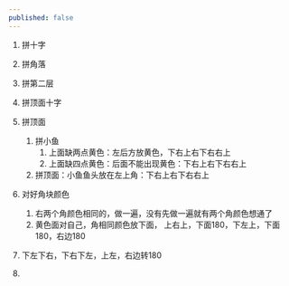 ```yaml
---
published: false
---
```


1. 拼十字
2. 拼角落
3. 拼第二层
4. 拼顶面十字
5. 拼顶面
   1. 拼小鱼
      1. 上面缺两点黄色：左后方放黄色，下右上右下右右上
      1. 上面缺四点黄色：后面不能出现黄色：下右上右下右右上
   1. 拼顶面：小鱼鱼头放在左上角：下右上右下右右上
6. 对好角块颜色
   1. 右两个角颜色相同的，做一遍，没有先做一遍就有两个角颜色想通了
   2. 黄色面对自己，角相同颜色放下面， 上右上，下面180，下左上，下面180，右边180

7.  下左下右，下右下左，上左，右边转180
8.  
     